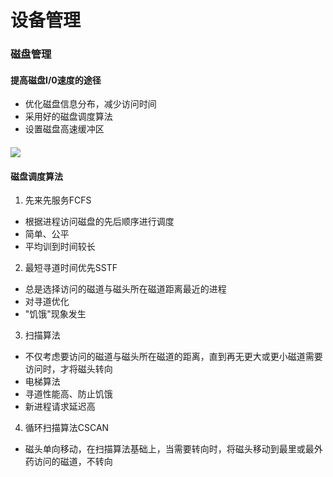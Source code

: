 # 设备管理
### 磁盘管理
#### 提高磁盘I/0速度的途径
- 优化磁盘信息分布，减少访问时间
- 采用好的磁盘调度算法
- 设置磁盘高速缓冲区
#### ![](https://ooo.0o0.ooo/2017/07/02/5958a7977c49b.png)
#### 磁盘调度算法
1. 先来先服务FCFS
- 根据进程访问磁盘的先后顺序进行调度
- 简单、公平
- 平均训到时间较长
2. 最短寻道时间优先SSTF
- 总是选择访问的磁道与磁头所在磁道距离最近的进程
- 对寻道优化
- "饥饿"现象发生
3. 扫描算法
- 不仅考虑要访问的磁道与磁头所在磁道的距离，直到再无更大或更小磁道需要访问时，才将磁头转向
- 电梯算法
- 寻道性能高、防止饥饿
- 新进程请求延迟高
4. 循环扫描算法CSCAN
- 磁头单向移动，在扫描算法基础上，当需要转向时，将磁头移动到最里或最外药访问的磁道，不转向